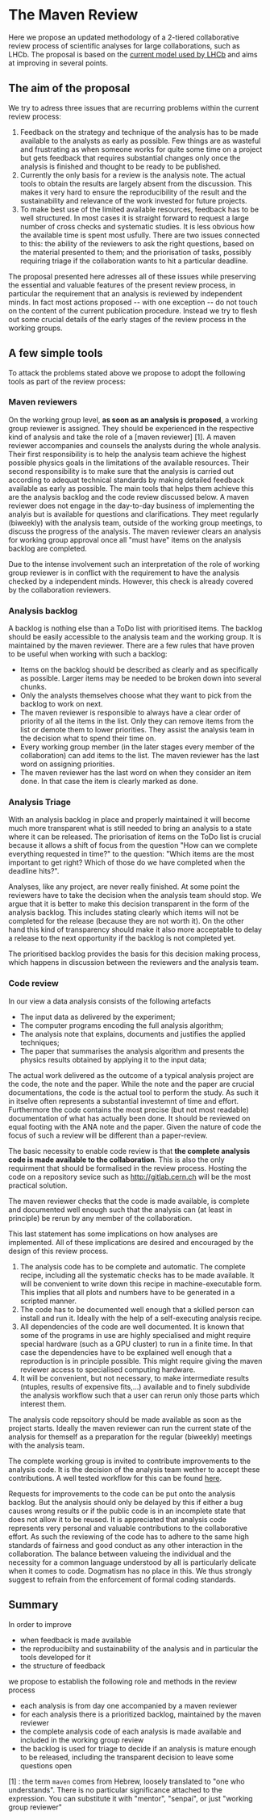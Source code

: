 # The Maven Review

Here we propose an updated methodology of a 2-tiered collaborative review process of scientific analyses for large collaborations, such as LHCb. The proposal is based on the [current model used by LHCb](http://lhcb.web.cern.ch/lhcb/lhcb_page/collaboration/organization/editorial_board/Publication_Procedure-Sept2011.pdf) and aims at improving in several points.

## The aim of the proposal
We try to adress three issues that are recurring problems within the current review process:

1. Feedback on the strategy and technique of the analysis has to be made available to the analysts as early as possible. Few things are as wasteful and frustrating as when someone works for quite some time on a project but gets feedback that requires substantial changes only once the analysis is finished and thought to be ready to be published. 
2. Currently the only basis for a review is the analysis note. The actual tools to obtain the results are largely absent from the discussion. This makes it very hard to ensure the reproducibility of the result and the sustainability and relevance of the work invested for future projects. 
3. To make best use of the limited available resources, feedback has to be well structured. In most cases it is straight forward to request a large number of cross checks and systematic studies. It is less obvious how the available time is spent most usfully. There are two issues connected to this: the ability of the reviewers to ask the right questions, based on the material presented to them; and the priorisation of tasks, possibly requiring triage if the collaboration wants to hit a particular deadline.

The proposal presented here adresses all of these issues while preserving the essential and valuable features of the present review process, in particular the requirement that an analysis is reviewed by independent minds. In fact most actions proposed -- with one exception -- do not touch on the content of the current publication procedure. Instead we try to flesh out some crucial details of the early stages of the review process in the working groups.

## A few simple tools
To attack the problems stated above we propose to adopt the following tools as part of the review process:

### Maven reviewers
On the working group level, **as soon as an analysis is proposed**, a working group reviewer is assigned. They should be experienced in the respective kind of analysis and take the role of a [maven reviewer] [1]. A maven reviewer accompanies and counsels the analysts during the whole analysis. Their first responsibility is to help the analysis team achieve the highest possible physics goals in the limitations of the available resources. Their second responsibility is to make sure that the analysis is carried out according to adequat technical standards by making detailed feedback available as early as possible. The main tools that helps them achieve this are the analysis backlog and the code review discussed below.
A maven reviewer does not engage in the day-to-day business of implementing the analyis but is available for questions and clarifications. They meet regularly (biweekly) with the analysis team, outside of the working group meetings, to discuss the progress of the analysis.
The maven reviewer clears an analysis for working group approval once all "must have" items on the analysis backlog are completed.

Due to the intense involvement such an interpretation of the role of working group reviewer is in conflict with the requirement to have the analysis checked by a independent minds. However, this check is already covered by the collaboration reviewers. 

### Analysis backlog
A backlog is nothing else than a ToDo list with prioritised items. The backlog should be easily accessible to the analysis team and the working group. It is maintained by the maven reviewer. There are a few rules that have proven to be useful when working with such a backlog:

* Items on the backlog should be described as clearly and as specifically as possible. Larger items may be needed to be broken down into several chunks.
* Only the analysts themselves choose what they want to pick from the backlog to work on next.
* The maven reviewer is responsible to always have a clear order of priority of all the items in the list. Only they can remove items from the list or demote them to lower priorities. They assist the analysis team in the decision what to spend their time on. 
* Every working group member (in the later stages every member of the collaboration) can add items to the list. The maven reviewer has the last word on assigning priorities.
* The maven reviewer has the last word on when they consider an item done. In that case the item is clearly marked as done.

### Analysis Triage
With an analysis backlog in place and properly maintained it will become much more transparent what is still needed to bring an analysis to a state where it can be released. The priorisation of items on the ToDo list is crucial because it allows a shift of focus from the question "How can we complete everything requested in time?" to the question: "Which items are the most important to get right? Which of those do we have completed when the deadline hits?". 

Analyses, like any project, are never really finished. At some point the reviewers have to take the decision when the analysis team should stop. We argue that it is better to make this decision transparent in the form of the analysis backlog. This includes stating clearly which items will not be completed for the release (because they are not worth it). On the other hand this kind of transparency should make it also more acceptable to delay a release to the next opportunity if the backlog is not completed yet. 

The prioritised backlog provides the basis for this decision making process, which happens in discussion between the reviewers and the analysis team. 


### Code review
In our view a data analysis consists of the following artefacts
* The input data as delivered by the experiment;
* The computer programs encoding the full analysis algorithm;
* The analysis note that explains, documents and justifies the applied techniques;
* The paper that summarises the analysis algorithm and presents the physics results obtained by applying it to the input data;

The actual work delivered as the outcome of a typical analysis project are the code, the note and the paper. While the note and the paper are crucial documentations, the code is the actual tool to perform the study. As such it in itselve often represents a substantial investemnt of time and effort. Furthermore the code contains the most precise (but not most readable) documentation of what has actually been done. It should be reviewed on equal footing with the ANA note and the paper. Given the nature of code the focus of such a review will be different than a paper-review.

The basic necessity to enable code review is that **the complete analysis code is made available to the collaboration**. This is also the only requirment that should be formalised in the review process. Hosting the code on a repository sevice such as http://gitlab.cern.ch will be the most practical solution.

The maven reviewer checks that the code is made available, is complete and documented well enough such that the analysis can (at least in principle) be rerun by any member of the collaboration.

This last statement has some implications on how analyses are implemented. All of these implications are desired and encouraged by the design of this review process. 

1. The analysis code has to be complete and automatic. The complete recipe, including all the systematic checks has to be made available. It will be convenient to write down this recipe in machine-executable form. This implies that all plots and numbers have to be generated in a scripted manner.
2. The code has to be documented well enough that a skilled person can install and run it. Ideally with the help of a self-executing analysis recipe.
3. All dependencies of the code are well documented. It is known that some of the programs in use are highly specialised and might require special hardware (such as a GPU cluster) to run in a finite time. In that case the dependencies have to be explained well enough that a reproduction is in principle possible. This might require giving the maven reviewer access to specialised computing hardware.
4. It will be convenient, but not necessary, to make intermediate results (ntuples, results of expensive fits,...) available and to finely subdivide the analysis workflow such that a user can rerun only those parts which interest them.

The analysis code repsoitory should be made available as soon as the project starts. Ideally the maven reviewer can run the current state of the analysis for themself as a preparation for the regular (biweekly) meetings with the analysis team.
 
The complete working group is invited to contribute improvements to the analysis code. It is the decision of the analysis team wether to accept these contributions. A well tested workflow for this can be found [here](https://gitlab.cern.ch/help/workflow/forking_workflow.md).

Requests for improvements to the code can be put onto the analysis backlog. But the analysis should only be delayed by this if either a bug causes wrong results or if the public code is in an incomplete state that does not allow it to be reused. It is appreciated that analysis code represents very personal and valuable contributions to the collaborative effort. As such the reviewing of the code has to adhere to the same high standards of fairness and good conduct as any other interaction in the collaboration. The balance between valueing the individual and the necessity for a common language understood by all is particularly delicate when it comes to code. Dogmatism has no place in this. We thus strongly suggest to refrain from the enforcement of formal coding standards.


## Summary
In order to improve 

* when feedback is made available 
* the reproducibilty and sustainability of the analysis and in particular the tools developed for it
* the structure of feedback
 
we propose to establish the following role and methods in the review process
* each analysis is from day one accompanied by a maven reviewer
* for each analysis there is a prioritized backlog, maintained by the maven reviewer
* the complete analysis code of each analysis is made available and included in the working group review
* the backlog is used for triage to decide if an analysis is mature enough to be released, including the transparent decision to leave some questions open


[1] : the term `maven` comes from Hebrew, loosely translated to "one who understands". There is no particular significance attached to the expression. You can substitute it with "mentor", "senpai", or just "working group reviewer"


